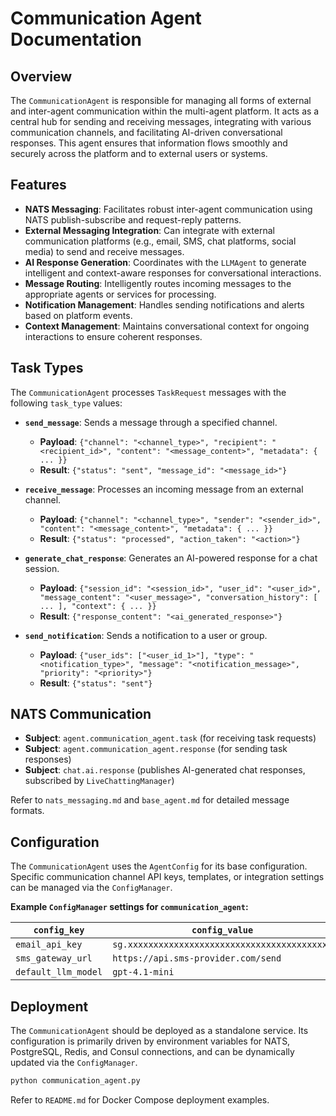 # Communication Agent Documentation

## Overview

The `CommunicationAgent` is responsible for managing all forms of external and inter-agent communication within the multi-agent platform. It acts as a central hub for sending and receiving messages, integrating with various communication channels, and facilitating AI-driven conversational responses. This agent ensures that information flows smoothly and securely across the platform and to external users or systems.

## Features

*   **NATS Messaging**: Facilitates robust inter-agent communication using NATS publish-subscribe and request-reply patterns.
*   **External Messaging Integration**: Can integrate with external communication platforms (e.g., email, SMS, chat platforms, social media) to send and receive messages.
*   **AI Response Generation**: Coordinates with the `LLMAgent` to generate intelligent and context-aware responses for conversational interactions.
*   **Message Routing**: Intelligently routes incoming messages to the appropriate agents or services for processing.
*   **Notification Management**: Handles sending notifications and alerts based on platform events.
*   **Context Management**: Maintains conversational context for ongoing interactions to ensure coherent responses.

## Task Types

The `CommunicationAgent` processes `TaskRequest` messages with the following `task_type` values:

*   **`send_message`**: Sends a message through a specified channel.
    *   **Payload**: `{"channel": "<channel_type>", "recipient": "<recipient_id>", "content": "<message_content>", "metadata": { ... }}`
    *   **Result**: `{"status": "sent", "message_id": "<message_id>"}`

*   **`receive_message`**: Processes an incoming message from an external channel.
    *   **Payload**: `{"channel": "<channel_type>", "sender": "<sender_id>", "content": "<message_content>", "metadata": { ... }}`
    *   **Result**: `{"status": "processed", "action_taken": "<action>"}`

*   **`generate_chat_response`**: Generates an AI-powered response for a chat session.
    *   **Payload**: `{"session_id": "<session_id>", "user_id": "<user_id>", "message_content": "<user_message>", "conversation_history": [ ... ], "context": { ... }}`
    *   **Result**: `{"response_content": "<ai_generated_response>"}`

*   **`send_notification`**: Sends a notification to a user or group.
    *   **Payload**: `{"user_ids": ["<user_id_1>"], "type": "<notification_type>", "message": "<notification_message>", "priority": "<priority>"}`
    *   **Result**: `{"status": "sent"}`

## NATS Communication

*   **Subject**: `agent.communication_agent.task` (for receiving task requests)
*   **Subject**: `agent.communication_agent.response` (for sending task responses)
*   **Subject**: `chat.ai.response` (publishes AI-generated chat responses, subscribed by `LiveChattingManager`)

Refer to `nats_messaging.md` and `base_agent.md` for detailed message formats.

## Configuration

The `CommunicationAgent` uses the `AgentConfig` for its base configuration. Specific communication channel API keys, templates, or integration settings can be managed via the `ConfigManager`.

**Example `ConfigManager` settings for `communication_agent`:**

| `config_key`      | `config_value`                                                              |
|-------------------|-----------------------------------------------------------------------------|
| `email_api_key`   | `sg.xxxxxxxxxxxxxxxxxxxxxxxxxxxxxxxxxxxxxxxx`                               |
| `sms_gateway_url` | `https://api.sms-provider.com/send`                                         |
| `default_llm_model` | `gpt-4.1-mini`                                                              |

## Deployment

The `CommunicationAgent` should be deployed as a standalone service. Its configuration is primarily driven by environment variables for NATS, PostgreSQL, Redis, and Consul connections, and can be dynamically updated via the `ConfigManager`.

```bash
python communication_agent.py
```

Refer to `README.md` for Docker Compose deployment examples.

